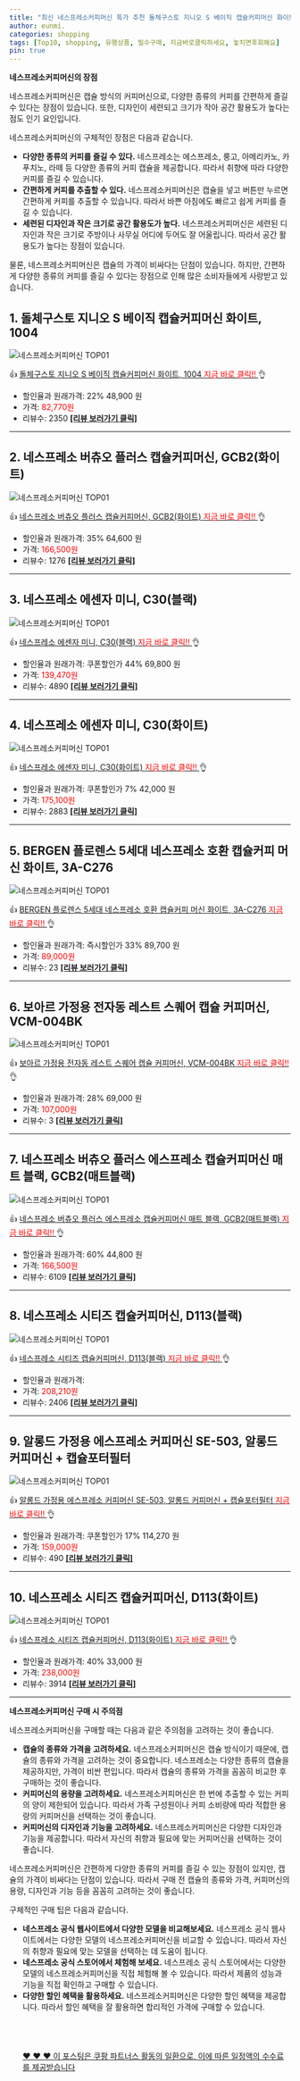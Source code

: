 ```yaml
---
title: "최신 네스프레소커피머신 특가 추천 돌체구스토 지니오 S 베이직 캡슐커피머신 화이트, 1004 비교 장점"
author: eunmi.
categories: shopping
tags: [Top10, shopping, 유행상품, 필수구매, 지금바로클릭하세요, 놓치면후회해요]
pin: true
---
```

**네스프레소커피머신의 장점**

네스프레소커피머신은 캡슐 방식의 커피머신으로, 다양한 종류의 커피를 간편하게 즐길 수 있다는 장점이 있습니다. 또한, 디자인이 세련되고 크기가 작아 공간 활용도가 높다는 점도 인기 요인입니다.

네스프레소커피머신의 구체적인 장점은 다음과 같습니다.

* **다양한 종류의 커피를 즐길 수 있다.** 네스프레소는 에스프레소, 룽고, 아메리카노, 카푸치노, 라떼 등 다양한 종류의 커피 캡슐을 제공합니다. 따라서 취향에 따라 다양한 커피를 즐길 수 있습니다.
* **간편하게 커피를 추출할 수 있다.** 네스프레소커피머신은 캡슐을 넣고 버튼만 누르면 간편하게 커피를 추출할 수 있습니다. 따라서 바쁜 아침에도 빠르고 쉽게 커피를 즐길 수 있습니다.
* **세련된 디자인과 작은 크기로 공간 활용도가 높다.** 네스프레소커피머신은 세련된 디자인과 작은 크기로 주방이나 사무실 어디에 두어도 잘 어울립니다. 따라서 공간 활용도가 높다는 장점이 있습니다.

물론, 네스프레소커피머신은 캡슐의 가격이 비싸다는 단점이 있습니다. 하지만, 간편하게 다양한 종류의 커피를 즐길 수 있다는 장점으로 인해 많은 소비자들에게 사랑받고 있습니다.

   

## 1. 돌체구스토 지니오 S 베이직 캡슐커피머신 화이트, 1004

![네스프레소커피머신 TOP01](https://thumbnail9.coupangcdn.com/thumbnails/remote/230x230ex/image/retail/images/8565046301504694-33db5cd8-04a8-4504-9d9b-5ed121e87988.jpg)


👍 [돌체구스토 지니오 S 베이직 캡슐커피머신 화이트, 1004 <font color=red> 지금 바로 클릭!! </font> ](https://link.coupang.com/re/AFFSDP?lptag=AF3617701&subid=GithubCoopas&pageKey=1947444077&traceid=V0-153&itemId=3306694424&vendorItemId=71293600701) 👌 


- 할인율과 원래가격: 22%  48,900   원
- 가격: <span style='color:red'>82,770원</span>
- 리뷰수: 2350  [**[리뷰 보러가기 클릭]**](https://link.coupang.com/re/AFFSDP?lptag=AF3617701&subid=GithubCoopas&pageKey=1947444077&traceid=V0-153&itemId=3306694424&vendorItemId=71293600701)

---


   

## 2. 네스프레소 버츄오 플러스 캡슐커피머신, GCB2(화이트)

![네스프레소커피머신 TOP01](https://thumbnail10.coupangcdn.com/thumbnails/remote/230x230ex/image/retail/images/1133267835437775-fbc7a425-29c3-489b-ad29-73d9c9e7b843.jpg)


👍 [네스프레소 버츄오 플러스 캡슐커피머신, GCB2(화이트) <font color=red> 지금 바로 클릭!! </font> ](https://link.coupang.com/re/AFFSDP?lptag=AF3617701&subid=GithubCoopas&pageKey=5170625575&traceid=V0-153&itemId=5454781091&vendorItemId=83983552435) 👌 


- 할인율과 원래가격: 35%  64,600   원
- 가격: <span style='color:red'>166,500원</span>
- 리뷰수: 1276  [**[리뷰 보러가기 클릭]**](https://link.coupang.com/re/AFFSDP?lptag=AF3617701&subid=GithubCoopas&pageKey=5170625575&traceid=V0-153&itemId=5454781091&vendorItemId=83983552435)

---


   

## 3. 네스프레소 에센자 미니, C30(블랙)

![네스프레소커피머신 TOP01](https://thumbnail8.coupangcdn.com/thumbnails/remote/230x230ex/image/retail/images/3152955494827740-d2599e34-d9c1-492a-b423-d4e0a05df06f.jpg)


👍 [네스프레소 에센자 미니, C30(블랙) <font color=red> 지금 바로 클릭!! </font> ](https://link.coupang.com/re/AFFSDP?lptag=AF3617701&subid=GithubCoopas&pageKey=5237519406&traceid=V0-153&itemId=7390757157&vendorItemId=3213380303) 👌 


- 할인율과 원래가격: 쿠폰할인가 44%  69,800   원
- 가격: <span style='color:red'>139,470원</span>
- 리뷰수: 4890  [**[리뷰 보러가기 클릭]**](https://link.coupang.com/re/AFFSDP?lptag=AF3617701&subid=GithubCoopas&pageKey=5237519406&traceid=V0-153&itemId=7390757157&vendorItemId=3213380303)

---


   

## 4. 네스프레소 에센자 미니, C30(화이트)

![네스프레소커피머신 TOP01](https://thumbnail6.coupangcdn.com/thumbnails/remote/230x230ex/image/vendor_inventory/df4c/70b20519e78b4e0eb403be334c0e2389123a267543ddb2f2b712ae6f944b.png)


👍 [네스프레소 에센자 미니, C30(화이트) <font color=red> 지금 바로 클릭!! </font> ](https://link.coupang.com/re/AFFSDP?lptag=AF3617701&subid=GithubCoopas&pageKey=5237519406&traceid=V0-153&itemId=7390757156&vendorItemId=84909896336) 👌 


- 할인율과 원래가격: 쿠폰할인가 7%  42,000   원
- 가격: <span style='color:red'>175,100원</span>
- 리뷰수: 2883  [**[리뷰 보러가기 클릭]**](https://link.coupang.com/re/AFFSDP?lptag=AF3617701&subid=GithubCoopas&pageKey=5237519406&traceid=V0-153&itemId=7390757156&vendorItemId=84909896336)

---


   

## 5. BERGEN 플로렌스 5세대 네스프레소 호환 캡슐커피 머신 화이트, 3A-C276

![네스프레소커피머신 TOP01](https://thumbnail10.coupangcdn.com/thumbnails/remote/230x230ex/image/retail/images/6658622297174695-3b52bb5f-ca49-4373-899d-3224fb4f1cd8.png)


👍 [BERGEN 플로렌스 5세대 네스프레소 호환 캡슐커피 머신 화이트, 3A-C276 <font color=red> 지금 바로 클릭!! </font> ](https://link.coupang.com/re/AFFSDP?lptag=AF3617701&subid=GithubCoopas&pageKey=2158563308&traceid=V0-153&itemId=3666654403&vendorItemId=71652067507) 👌 


- 할인율과 원래가격: 즉시할인가 33%  89,700   원
- 가격: <span style='color:red'>89,000원</span>
- 리뷰수: 23  [**[리뷰 보러가기 클릭]**](https://link.coupang.com/re/AFFSDP?lptag=AF3617701&subid=GithubCoopas&pageKey=2158563308&traceid=V0-153&itemId=3666654403&vendorItemId=71652067507)

---


   

## 6. 보아르 가정용 전자동 레스트 스퀘어 캡슐 커피머신, VCM-004BK

![네스프레소커피머신 TOP01](https://thumbnail7.coupangcdn.com/thumbnails/remote/230x230ex/image/retail/images/5715797130552010-3c06be03-706c-4270-9c95-add6101170aa.jpg)


👍 [보아르 가정용 전자동 레스트 스퀘어 캡슐 커피머신, VCM-004BK <font color=red> 지금 바로 클릭!! </font> ](https://link.coupang.com/re/AFFSDP?lptag=AF3617701&subid=GithubCoopas&pageKey=6132991619&traceid=V0-153&itemId=11708537409&vendorItemId=78982721096) 👌 


- 할인율과 원래가격: 28%  69,000   원
- 가격: <span style='color:red'>107,000원</span>
- 리뷰수: 3  [**[리뷰 보러가기 클릭]**](https://link.coupang.com/re/AFFSDP?lptag=AF3617701&subid=GithubCoopas&pageKey=6132991619&traceid=V0-153&itemId=11708537409&vendorItemId=78982721096)

---


   

## 7. 네스프레소 버츄오 플러스 에스프레소 캡슐커피머신 매트 블랙, GCB2(매트블랙)

![네스프레소커피머신 TOP01](https://thumbnail9.coupangcdn.com/thumbnails/remote/230x230ex/image/retail/images/4253712196158677-b3a7b11d-b3df-461f-a802-2b6c2f48b82c.jpg)


👍 [네스프레소 버츄오 플러스 에스프레소 캡슐커피머신 매트 블랙, GCB2(매트블랙) <font color=red> 지금 바로 클릭!! </font> ](https://link.coupang.com/re/AFFSDP?lptag=AF3617701&subid=GithubCoopas&pageKey=5170625575&traceid=V0-153&itemId=7133297796&vendorItemId=74425123118) 👌 


- 할인율과 원래가격: 60%  44,800   원
- 가격: <span style='color:red'>166,500원</span>
- 리뷰수: 6109  [**[리뷰 보러가기 클릭]**](https://link.coupang.com/re/AFFSDP?lptag=AF3617701&subid=GithubCoopas&pageKey=5170625575&traceid=V0-153&itemId=7133297796&vendorItemId=74425123118)

---


   

## 8. 네스프레소 시티즈 캡슐커피머신, D113(블랙)

![네스프레소커피머신 TOP01](https://thumbnail8.coupangcdn.com/thumbnails/remote/230x230ex/image/retail/images/2445852931637711-3ed2b0d8-51f2-4927-aa4c-995327261302.jpg)


👍 [네스프레소 시티즈 캡슐커피머신, D113(블랙) <font color=red> 지금 바로 클릭!! </font> ](https://link.coupang.com/re/AFFSDP?lptag=AF3617701&subid=GithubCoopas&pageKey=5237519960&traceid=V0-153&itemId=7390758644&vendorItemId=70013913070) 👌 


- 할인율과 원래가격: 
- 가격: <span style='color:red'>208,210원</span>
- 리뷰수: 2406  [**[리뷰 보러가기 클릭]**](https://link.coupang.com/re/AFFSDP?lptag=AF3617701&subid=GithubCoopas&pageKey=5237519960&traceid=V0-153&itemId=7390758644&vendorItemId=70013913070)

---


   

## 9. 알롱드 가정용 에스프레소 커피머신 SE-503, 알롱드 커피머신 + 캡슐포터필터

![네스프레소커피머신 TOP01](https://thumbnail9.coupangcdn.com/thumbnails/remote/230x230ex/image/vendor_inventory/3233/d2c654239f89c3890b2430d916c8d62036cdd46217e2747a01b7b10b94b2.png)


👍 [알롱드 가정용 에스프레소 커피머신 SE-503, 알롱드 커피머신 + 캡슐포터필터 <font color=red> 지금 바로 클릭!! </font> ](https://link.coupang.com/re/AFFSDP?lptag=AF3617701&subid=GithubCoopas&pageKey=6518697103&traceid=V0-153&itemId=14432537628&vendorItemId=81676259911) 👌 


- 할인율과 원래가격: 쿠폰할인가 17%  114,270   원
- 가격: <span style='color:red'>159,000원</span>
- 리뷰수: 490  [**[리뷰 보러가기 클릭]**](https://link.coupang.com/re/AFFSDP?lptag=AF3617701&subid=GithubCoopas&pageKey=6518697103&traceid=V0-153&itemId=14432537628&vendorItemId=81676259911)

---


   

## 10. 네스프레소 시티즈 캡슐커피머신, D113(화이트)

![네스프레소커피머신 TOP01](https://thumbnail8.coupangcdn.com/thumbnails/remote/230x230ex/image/vendor_inventory/99b6/cf8e00c1955c0674871ef112fe903f775806565f0d6640504a85680392c9.png)


👍 [네스프레소 시티즈 캡슐커피머신, D113(화이트) <font color=red> 지금 바로 클릭!! </font> ](https://link.coupang.com/re/AFFSDP?lptag=AF3617701&subid=GithubCoopas&pageKey=5237519960&traceid=V0-153&itemId=7390758645&vendorItemId=86124363644) 👌 


- 할인율과 원래가격: 40%  33,000   원
- 가격: <span style='color:red'>238,000원</span>
- 리뷰수: 3914  [**[리뷰 보러가기 클릭]**](https://link.coupang.com/re/AFFSDP?lptag=AF3617701&subid=GithubCoopas&pageKey=5237519960&traceid=V0-153&itemId=7390758645&vendorItemId=86124363644)

---
**네스프레소커피머신 구매 시 주의점**

네스프레소커피머신을 구매할 때는 다음과 같은 주의점을 고려하는 것이 좋습니다.

* **캡슐의 종류와 가격을 고려하세요.** 네스프레소커피머신은 캡슐 방식이기 때문에, 캡슐의 종류와 가격을 고려하는 것이 중요합니다. 네스프레소는 다양한 종류의 캡슐을 제공하지만, 가격이 비싼 편입니다. 따라서 캡슐의 종류와 가격을 꼼꼼히 비교한 후 구매하는 것이 좋습니다.
* **커피머신의 용량을 고려하세요.** 네스프레소커피머신은 한 번에 추출할 수 있는 커피의 양이 제한되어 있습니다. 따라서 가족 구성원이나 커피 소비량에 따라 적합한 용량의 커피머신을 선택하는 것이 좋습니다.
* **커피머신의 디자인과 기능을 고려하세요.** 네스프레소커피머신은 다양한 디자인과 기능을 제공합니다. 따라서 자신의 취향과 필요에 맞는 커피머신을 선택하는 것이 좋습니다.

네스프레소커피머신은 간편하게 다양한 종류의 커피를 즐길 수 있는 장점이 있지만, 캡슐의 가격이 비싸다는 단점이 있습니다. 따라서 구매 전 캡슐의 종류와 가격, 커피머신의 용량, 디자인과 기능 등을 꼼꼼히 고려하는 것이 좋습니다.

구체적인 구매 팁은 다음과 같습니다.

* **네스프레소 공식 웹사이트에서 다양한 모델을 비교해보세요.** 네스프레소 공식 웹사이트에서는 다양한 모델의 네스프레소커피머신을 비교할 수 있습니다. 따라서 자신의 취향과 필요에 맞는 모델을 선택하는 데 도움이 됩니다.
* **네스프레소 공식 스토어에서 체험해 보세요.** 네스프레소 공식 스토어에서는 다양한 모델의 네스프레소커피머신을 직접 체험해 볼 수 있습니다. 따라서 제품의 성능과 기능을 직접 확인하고 구매할 수 있습니다.
* **다양한 할인 혜택을 활용하세요.** 네스프레소커피머신은 다양한 할인 혜택을 제공합니다. 따라서 할인 혜택을 잘 활용하면 합리적인 가격에 구매할 수 있습니다.<br><br><br><br><br> [ ❤ ❤ ❤ 이 포스팅은 쿠팡 파트너스 활동의 일환으로, 이에 따른 일정액의 수수료를 제공받습니다](https://link.coupang.com/a/bcEFyh)